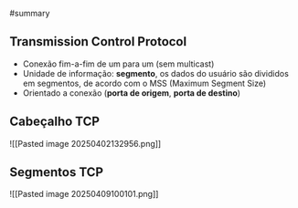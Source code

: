 #summary 
## Transmission Control Protocol
- Conexão fim-a-fim de um para um (sem multicast)
- Unidade de informação: **segmento**, os dados do usuário são divididos em segmentos, de acordo com o MSS (Maximum Segment Size)
- Orientado a conexão (**porta de origem**, **porta de destino**)
## Cabeçalho TCP
![[Pasted image 20250402132956.png]]

## Segmentos TCP
![[Pasted image 20250409100101.png]]